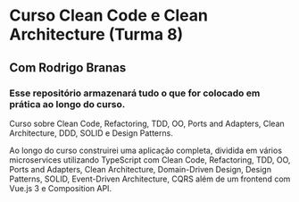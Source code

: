 # Curso Clean Code e Clean Architecture (Turma 8)
## Com Rodrigo Branas

### Esse repositório armazenará tudo o que for colocado em prática ao longo do curso.

Curso sobre Clean Code, Refactoring, TDD, OO, Ports and Adapters, Clean Architecture, DDD, SOLID e Design Patterns.

Ao longo do curso construirei uma aplicação completa, dividida em vários microservices utilizando TypeScript com Clean Code, Refactoring, TDD, OO, Ports and Adapters, Clean Architecture, Domain-Driven Design, Design Patterns, SOLID, Event-Driven Architecture, CQRS além de um frontend com Vue.js 3 e Composition API.
